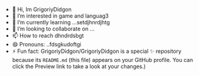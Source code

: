 - 👋 Hi, Im GrigoriyDidgon
- 👀 I’m interested in game and languag3
- 🌱 I’m currently learning ...setdjhnrdjhtg
- 💞️ I’m looking to collaborate on ...
- 📫 How to reach dhndrdsbgt
- 😄 Pronouns: ..fdsgkudoftgi
- ⚡ Fun fact:
GrigoriyDidgon/GrigoriyDidgon is a special ✨ repository because its `README.md` (this file) appears on your GitHub profile.
You can click the Preview link to take a look at your changes.)
